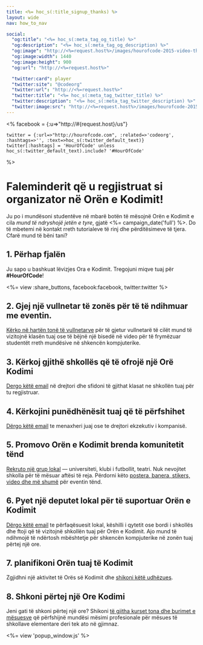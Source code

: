 ```yaml
---
title: <%= hoc_s(:title_signup_thanks) %>
layout: wide
nav: how_to_nav

social:
  "og:title": "<%= hoc_s(:meta_tag_og_title) %>"
  "og:description": "<%= hoc_s(:meta_tag_og_description) %>"
  "og:image": "http://<%=request.host%>/images/hourofcode-2015-video-thumbnail.png"
  "og:image:width": 1440
  "og:image:height": 900
  "og:url": "http://<%=request.host%>"

  "twitter:card": player
  "twitter:site": "@codeorg"
  "twitter:url": "http://<%=request.host%>"
  "twitter:title": "<%= hoc_s(:meta_tag_twitter_title) %>"
  "twitter:description": "<%= hoc_s(:meta_tag_twitter_description) %>"
  "twitter:image:src": "http://<%=request.host%>/images/hourofcode-2015-video-thumbnail.png"
---
```


<%
    facebook = {:u=>"http://#{request.host}/us"}

    twitter = {:url=>"http://hourofcode.com", :related=>'codeorg', :hashtags=>'', :text=>hoc_s(:twitter_default_text)}
    twitter[:hashtags] = 'HourOfCode' unless hoc_s(:twitter_default_text).include? '#HourOfCode'
%>

# Faleminderit që u regjistruat si organizator në Orën e Kodimit!

Ju po i mundësoni studentëve në mbarë botën të mësojnë Orën e Kodimit e cila *mund të ndryshojë jetën e tyre*, gjatë <%= campaign_date('full') %>. Do të mbetemi në kontakt rreth tutorialeve të rinj dhe përditësimeve të tjera. Cfarë mund të bëni tani?

## 1. Përhap fjalën

Ju sapo u bashkuat lëvizjes Ora e Kodimit. Tregojuni miqve tuaj për **#HourOfCode**!

<%= view :share_buttons, facebook:facebook, twitter:twitter %>

## 2. Gjej një vullnetar të zonës për të të ndihmuar me eventin.

[Kërko në hartën tonë të vullnetarve](<%= resolve_url('https://code.org/volunteer/local') %>) për të gjetur vullnetarë të cilët mund të vizitojnë klasën tuaj ose të bëjnë një bisedë në video për të frymëzuar studentët rreth mundësive në shkencën kompjuterike.

## 3. Kërkoj gjithë shkollës që të ofrojë një Orë Kodimi

[Dergo këtë email](<%= resolve_url('/promote/resources#sample-emails') %>) në drejtori dhe sfidoni të gjithat klasat ne shkollën tuaj për tu regjistruar.

## 4. Kërkojini punëdhënësit tuaj që të përfshihet

[Dërgo këtë email](<%= resolve_url('/promote/resources#sample-emails') %>) te menaxheri juaj ose te drejtori ekzekutiv i kompanisë.

## 5. Promovo Orën e Kodimit brenda komunitetit tënd

[Rekruto një grup lokal](<%= resolve_url('/promote/resources#sample-emails') %>) — universiteti, klubi i futbollit, teatri. Nuk nevojitet shkolla për të mësuar aftësi të reja. Përdorni këto [postera, banera, stikers, video dhe më shumë](<%= resolve_url('/promote/resources') %>) për eventin tënd.

## 6. Pyet një deputet lokal për të suportuar Orën e Kodimit

[Dërgo këtë email](<%= resolve_url('/promote/resources#sample-emails') %>) te përfaqësuesit lokal, këshilli i qytetit ose bordi i shkollës dhe ftoji që të vizitojnë shkollën tuaj për Orën e Kodimit. Ajo mund të ndihmojë të ndërtosh mbështetje për shkencën kompjuterike në zonën tuaj përtej një ore.

## 7. planifikoni Orën tuaj të Kodimit

Zgjidhni një aktivitet të Orës së Kodimit dhe [shikoni këtë udhëzues](<%= resolve_url('/how-to') %>).

## 8. Shkoni përtej një Ore Kodimi

Jeni gati të shkoni përtej një ore? Shikoni [të gjitha kurset tona dhe burimet e mësuesve](<%= resolve_url('https://code.org/teach')%>) që përfshijnë mundësi mësimi profesionale për mësues të shkollave elementare deri tek ato në gjimnaz.

<%= view 'popup_window.js' %>